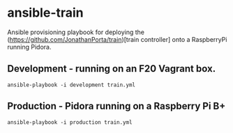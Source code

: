 ansible-train
=============

Ansible provisioning playbook for deploying the (https://github.com/JonathanPorta/train)[train controller] onto a RaspberryPi running Pidora.


## Development - running on an F20 Vagrant box.
`ansible-playbook -i development train.yml`

## Production - Pidora running on a Raspberry Pi B+
`ansible-playbook -i production train.yml`
